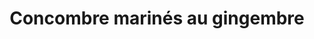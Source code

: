 ---
title: Concombre marinés au gingembre
draft: false
layout: recettes
type: entree
categories:
  - Salade
regime:
  - vegetarien
  - vegan
  - sans-gluten
  - sans-lactose
saison:
  - ete
cuisson: Non
temperature: Froid
plate: 150
check: Oui
checkAlwaysOk: false
ingredients:
  legumes:
    - title: Gingembre
      quantite: 1.25
      unit: Kg
    - title: Concombre
      quantite: 23
      unit: Kg
  lof:
    - title: huile d'olive
      quantite: 400
      unit: ml
  epices:
    - title: Sel
      quantite: 100
      unit: grammes
    - title: Vinaigre de vin
      quantite: 1.2
      unit: litre
  sucres:
    - title: Sucre en poudre
      quantite: 600
      unit: grammes
materiel:
  - Gastro 1/1 (Profond)
preparation: Servir.
preparation24h: "**La veille:** Eplucher et mandoliner les concombres, râper le
  gingembre. Tout mélanger."
publishDate: 2024-05-20T14:44:00.000Z
---